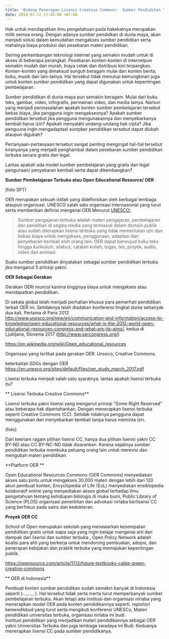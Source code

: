 ```yaml
---
title: 'Bidang Penerapan Lisensi Creative Commons:  Sumber Pendidikan Terbuka'
date: 2018-07-12 17:43:00 +07:00
---
```


 Hak untuk mendapatkan ilmu pengetahuan pada hakekatnya merupakan milik semua orang. Dengan adanya sumber pendidkan di dunia maya, akan menjadi solusi dalam kemudahan mengakses sumber pendidkan serta mahalnya biaya produksi dan pesebaran materi pendidikan.

Seiring perkembangan teknologi internet yang semakin mudah untuk di akses di beberapa perangkat. Pesebaran konten-konten di internetpun semakin mudah dan murah, biaya cetak dan distribusi kini terpangkas. Konten-konten yang dimaksud sunguh beragam mulai dari konten berita, buku, musik dan lain-lainya. Hal tersebut tidak menutup kemungkinan juga untuk konten sumber pendidikan yang dapat digunakan untuk kepentingan pembelajaran.

Sumber pendidikan di dunia maya pun semakin beragam. Mulai dari buku teks, gambar, video,  infografis, permainan video, dan media lainya. Namun yang menjadi permasalahan apakah konten sumber pembelajaran tersebut bebas biaya, jika pengguna ingin mengaksesnya? Apakah sumber pendidikan tersebut jika pengguna mengunakannya dan menyebarkanya kembali harus izin? Apakah menyalahi undang-undang hak cipta? Jika penguuna ingin mengadaptasi sumpber pendidikan tersebut  dapat diubah ataupun digubah?

Pertanyaan-pertanyaan tersebut sangat penting mengingat hal-hal tersebut kiranyanya yang menjadi penghambat dalam pesebaran sumber pendidikan terbuka secara gratis dan legal. 

Lantas apakah ada  model sumber pembelajaran yang gratis dan legal pengunaan/ penyebaran kembali serta dapat dikembangkan?

**Sumber Pembelajaran Terbuka atau Open Educational Resource/ OER**

\(foto SPT)

OER merupakan sebuah istilah yang didefinisikan oleh berbagai lembaga ataupun organisasi. UNESCO salah satu organisasi internasional yang turut serta memberikan definisi mengenai OER.Menurut [UNESCO:](http://http://www.unesco.org/new/en/communication-and-information/access-to-knowledge/open-educational-resources/what-are-open-educational-resources-oers/)

> Sumber pengajaran terbuka adalah materi pengajaran, pembelajaran dan penelitian di segala media yang termasuk dalam domain publik atau sudah diterapkan lisensi terbuka yang tidak memerlukan izin dan bebas biaya untuk mengakses, penggunaan, adaptasi dan penyebaran kembali oleh orang lain. OER dapat berwujud buku teks hingga kurikulum, silabus, catatan kuliah, tugas, tes, proyek, audio, video dan animasi.

Suatu sumber pendidikan dinyatakan sebagai sumber pendidikan terbuka jika menganut 5 prinsip yakni:

**OER Sebagai Gerakan**

Gerakan OERi muncul karena tingginya biaya untuk mengakses atau mendapatkan pendidikan.

Di sekala global telah menjadi perhatian khusus para pemerhati pendidikan terkait OER ini. Setidaknya telah diadakan konferensi tingkat dunia sebanyak dua kali. Pertama di Paris 2012 http://www.unesco.org/new/en/communication-and-information/access-to-knowledge/open-educational-resources/what-is-the-2012-world-open-educational-resources-congress-and-what-are-its-aims/.  kedua di Ljubljana, Slovenia 2017   (http://www.oercongress.org/)

https://en.wikipedia.org/wiki/Open_educational_resources

Organisasi yang terlibat pada gerakan OER: Unseco, Creative Commons. 

keterkaitan SDGs dengan OER https://en.unesco.org/sites/default/files/oer_study_march_2017.pdf

Lisensi terbuka menjadi salah satu syaratnya. lantas apakah lisensi terbuka itu?

** Lisensi Terbuka Creative Commons**

Lisensi terbuka yakni lisensi yang menganut prinsip "Some Right Reserved"  atau beberapa hak dipertahankan. Dengan menerapkan lisensi terbuka seperti Creative Commons (CC). Setidak-tidaknya pengguna dapat menggunakan dan menyebarkan kembali tanpa harus meminta izin.

\(foto)

Dari keenam ragam  pilihan lisensi CC, hanya dua pilihan lisensi yakni CC BY-ND atau  CC BY-NC-ND tidak disarankan. Karena sejatinya sumber pendidikan terbuka membuka peluang orang lain untuk merevisi dan mengubah materi pendidikan.

**Platform OER **

Open Educational Resources Commons (OER Commons) menyediakan akses satu pintu untuk mengakses 30.000 materi dengan lebih dari 120 akun pembuat konten, Encyclopedia of Life (EoL) menyediakan ensiklopedia kolaboratif online yang menyediakan akses global terhadap ilmu pengetahuan tentang kehidupan bilologis di muka bumi,  Public Library of Science (PLOS) organisasi  penerbitan dan advokasi nirlaba berlisensi CC yang berfokus pada sains dan kedokteran.

**Proyek OER CC**

School of Open merupakan sekolah yang menawarkan kesempatan  pendidikan gratis untuk siapa saja yang ingin belajar mengenai arti dan dampak dari lisensi dan sumber terbuka , Open Policy Network adalah  koalisi para ahli yang berkerja untuk mendorong pembuatan, adopsi, dan penerapan kebijakan dan praktik terbuka yang memajukan kepentingan publik.

https://opensource.com/article/17/2/future-textbooks-cable-green-creative-commons

** OER  di  Indonesia**

Pembuat konten sumber pendidikan sudah semakin banyak di Indonesia seperti )...,...,..). Hal tersebut tidak serta merta turut memperbanyak  sumber pembelajaran terbuka. Akan tetapi ada institusi dan organisasi nirlaba yang menerapkan model OER pada konten pendidikannya seperti. repisitori kemendikbud yang turut serta mengikuti konferensi UNESCo, Materi pendidikan universitas terbuka, organisasi nirlaba ini budi.  
Institusi pendidikan yang menjadikan materi pendidikannya sebagai OER yakni  Universitas Terbuka dan juga lembaga swadaya  Ini Budi. Keduanya menerapkan lisensi CC pada sumber pendidikanya.